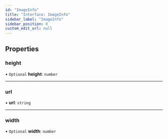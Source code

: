 ```yaml
---
id: "ImageInfo"
title: "Interface: ImageInfo"
sidebar_label: "ImageInfo"
sidebar_position: 0
custom_edit_url: null
---
```


## Properties

### height

• `Optional` **height**: `number`

___

### url

• **url**: `string`

___

### width

• `Optional` **width**: `number`
